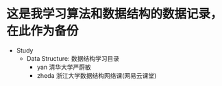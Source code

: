 # 这是我学习算法和数据结构的数据记录，在此作为备份

- Study
    - Data Structure:   数据结构学习目录
        - yan   清华大学严蔚敏
        - zheda 浙江大学数据结构网络课(网易云课堂)

